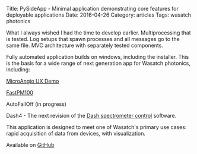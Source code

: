 Title: PySideApp -  Minimal application demonstrating core features for deployable applications
Date:  2016-04-26
Category: articles
Tags: wasatch photonics




What I always wished I had the time to develop earlier. Multiprocessing
that is tested. Log setups that spawn processes and all messages go to
the same file. MVC architecture with separately tested components. 

Fully automated application builds on windows, including
the installer. This is the basis for a wide range of next generation app
for Wasatch photonics, including:

[MicroAngio UX Demo](https://github.com/WasatchPhotonics/MicroAngio)

[FastPM100](https://github.com/WasatchPhotonics/FastPM100)

AutoFallOff (in progress)

Dash4 - The next revision of the [Dash spectrometer control](http://devices.wasatchphotonics.com/) software.


This application is designed to meet one of Wasatch's primary use cases:
rapid acquisition of data from devices, with visualization.

Available on [GitHub](https://github.com/WasatchPhotonics/PySideApp)

